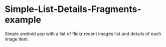 # Simple-List-Details-Fragments-example
Simple android app with a list of flickr recent images list and details of each image item.
